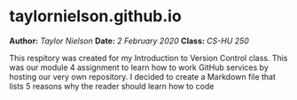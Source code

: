 # taylornielson.github.io

__Author:__ _Taylor Nielson_
__Date:__ _2 February 2020_
__Class:__ _CS-HU 250_

This respitory was created for my Introduction to Version Control class. This was our module 4 
assignment to learn how to work GitHub services by hosting our very own repository. I decided to 
create a Markdown file that lists 5 reasons why the reader should learn how to code

